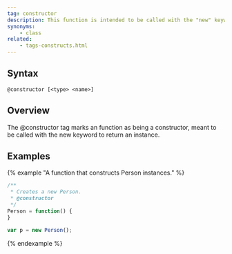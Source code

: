 ```yaml
---
tag: constructor
description: This function is intended to be called with the "new" keyword.
synonyms:
    - class
related:
    - tags-constructs.html
---
```


## Syntax

`@constructor [<type> <name>]`


## Overview

The @constructor tag marks an function as being a constructor, meant to be called with the new
keyword to return an instance.


## Examples

{% example "A function that constructs Person instances." %}

```js
/**
 * Creates a new Person.
 * @constructor
 */
Person = function() {
}

var p = new Person();
```
{% endexample %}
